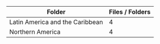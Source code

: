 | Folder                          |   Files / Folders |
|---------------------------------|-------------------|
| Latin America and the Caribbean |                 4 |
| Northern America                |                 4 |